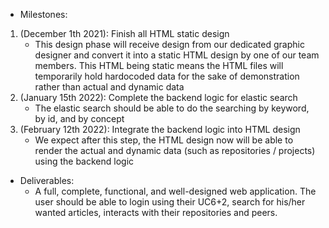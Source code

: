 * Milestones:
1) (December 1th 2021): Finish all HTML static design
    - This design phase will receive design from our dedicated graphic designer and convert it into a static HTML design by one of our team members. This HTML being static means the HTML files will temporarily hold hardocoded data for the sake of demonstration rather than actual and dynamic data
2) (January 15th 2022): Complete the backend logic for elastic search
    - The elastic search should be able to do the searching by keyword, by id, and by concept
3) (February 12th 2022): Integrate the backend logic into HTML design
    - We expect after this step, the HTML design now will be able to render the actual and dynamic data (such as repositories / projects) using the backend logic
* Deliverables:
    - A full, complete, functional, and well-designed web application. The user should be able to login using their UC6+2, search for his/her wanted articles, interacts with their repositories and peers.